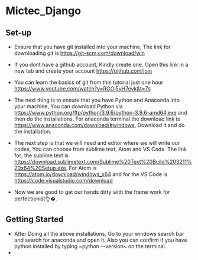 # Mictec_Django
## Set-up
   - Ensure that you have git installed into your machine, The link for downloading git is <https://git-scm.com/download/win>
   
   - If you dont have a github account, Kindly create one. Open this link in a new tab and create your account <https://github.com/join>
   
   - You can learn the basics of git from this tutorial just one hour <https://www.youtube.com/watch?v=RGOj5yH7evk&t=7s>
   - The next thing is to ensure that you have Python and Anaconda into your machine, You can download Python via     <https://www.python.org/ftp/python/3.9.6/python-3.9.6-amd64.exe> and then do the installations. For anaconda terminal the download link is <https://www.anaconda.com/download/#windows>, Download it and do the installation.
   
   - The next step is that we will need and editor where we will write our codes, You can choose from sublime text, Atom and VS Code. The link for; the sublime text is <https://download.sublimetext.com/Sublime%20Text%20Build%203211%20x64%20Setup.exe>, For Atom is <https://atom.io/download/windows_x64> and for the VS Code is <https://code.visualstudio.com/download>
   
   - Now we are good to get our hands dirty with the frame work for perfectionist👌�.

## Getting Started
   - After Doing all the above installations, Go to your windows search bar and search for anaconda and open it. Also you can confirm if you have python installed by typing ~python --version~ on the terminal. 
   - 
  
 
